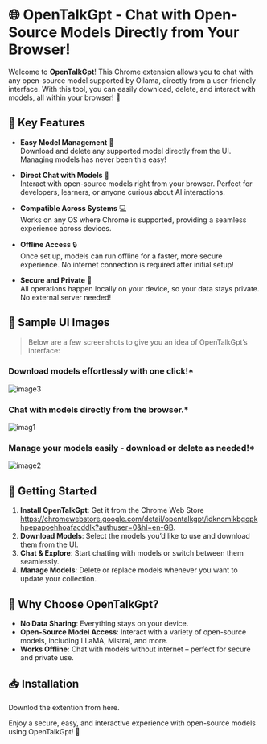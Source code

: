 # 🌐 OpenTalkGpt - Chat with Open-Source Models Directly from Your Browser!

Welcome to **OpenTalkGpt**! This Chrome extension allows you to chat with any open-source model supported by Ollama, directly from a user-friendly interface. With this tool, you can easily download, delete, and interact with models, all within your browser! 🚀

## 🌟 Key Features

- **Easy Model Management** 📂  
  Download and delete any supported model directly from the UI. Managing models has never been this easy!

- **Direct Chat with Models** 💬  
  Interact with open-source models right from your browser. Perfect for developers, learners, or anyone curious about AI interactions.

- **Compatible Across Systems** 💻  
  Works on any OS where Chrome is supported, providing a seamless experience across devices.

- **Offline Access** 🔒  
  Once set up, models can run offline for a faster, more secure experience. No internet connection is required after initial setup!

- **Secure and Private** 🔐  
  All operations happen locally on your device, so your data stays private. No external server needed!

## 📸 Sample UI Images

> Below are a few screenshots to give you an idea of OpenTalkGpt’s interface:

### Download models effortlessly with one click!*

![image3](https://github.com/user-attachments/assets/d22d7957-c5ac-4f68-8723-b5f26f1855b0)

### Chat with models directly from the browser.*

![imag1](https://github.com/user-attachments/assets/79c81d66-dac6-47ed-b221-756c8de97679)

### Manage your models easily - download or delete as needed!*
![image2](https://github.com/user-attachments/assets/3ba4e409-ab6e-461a-a59b-05320052c034)




## 🚀 Getting Started

1. **Install OpenTalkGpt**: Get it from the Chrome Web Store https://chromewebstore.google.com/detail/opentalkgpt/idknomikbgopkhpepapoehhoafacddlk?authuser=0&hl=en-GB.
2. **Download Models**: Select the models you’d like to use and download them from the UI.
3. **Chat & Explore**: Start chatting with models or switch between them seamlessly.
4. **Manage Models**: Delete or replace models whenever you want to update your collection.

## 📌 Why Choose OpenTalkGpt?

- **No Data Sharing**: Everything stays on your device.
- **Open-Source Model Access**: Interact with a variety of open-source models, including LLaMA, Mistral, and more.
- **Works Offline**: Chat with models without internet – perfect for secure and private use.

## 📥 Installation

Downlod the extention from here.

Enjoy a secure, easy, and interactive experience with open-source models using OpenTalkGpt! 🎉
